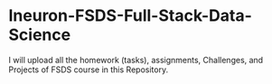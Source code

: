 # Ineuron-FSDS-Full-Stack-Data-Science
I will upload all the homework (tasks), assignments, Challenges, and Projects of FSDS course in this Repository.
